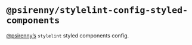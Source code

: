 # `@psirenny/stylelint-config-styled-components`

[@psirenny’s](https://github.com/psirenny) `stylelint` styled components config.
